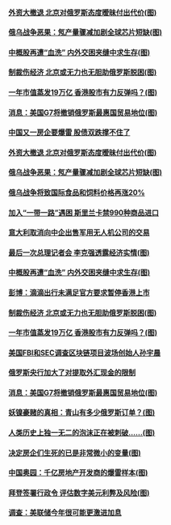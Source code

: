 #### [外资大撤退 北京对俄罗斯态度暧昧付出代价(图)](../pages/p5/1000385.md?t=03130306) 
#### [俄乌战争恶果：氖产量骤减加剧全球芯片短缺(图)](../pages/p5/1000350.md?t=03130306) 
#### [中概股再遭“血洗” 内外交困夹缝中求生存(图)](../pages/p5/1000316.md?t=03130306) 
#### [制裁伤经济 北京或无力也无胆助俄罗斯脱困(图)](../pages/p5/1000274.md?t=03130306) 
#### [一年市值蒸发19万亿 香港股市有力反弹吗？(图)](../pages/p5/1000271.md?t=03130306) 
#### [消息：美国G7将撤销俄罗斯最惠国贸易地位(图)](../pages/p5/1000000.md?t=03130306) 
#### [中国又一房企要爆雷 股债双跌撑不住了](../pages/p5/1000389.md?t=03130306) 
#### [外资大撤退 北京对俄罗斯态度暧昧付出代价(图)](../pages/p5/1000385.md?t=03130306) 
#### [俄乌战争恶果：氖产量骤减加剧全球芯片短缺(图)](../pages/p5/1000350.md?t=03130306) 
#### [俄乌战争将致国际食品和饲料价格再涨20%](../pages/p5/1000365.md?t=03130306) 
#### [加入“一带一路”遇困 斯里兰卡禁990种商品进口](../pages/p5/1000364.md?t=03130306) 
#### [意大利取消向中企出售军用无人机公司的交易](../pages/p5/1000340.md?t=03130306) 
#### [最后一次总理记者会 李克强透露经济实情(图)](../pages/p5/1000288.md?t=03130306) 
#### [中概股再遭“血洗” 内外交困夹缝中求生存(图)](../pages/p5/1000316.md?t=03130306) 
#### [彭博：滴滴出行未满足官方要求暂停香港上市](../pages/p5/1000276.md?t=03130306) 
#### [制裁伤经济 北京或无力也无胆助俄罗斯脱困(图)](../pages/p5/1000274.md?t=03130306) 
#### [一年市值蒸发19万亿 香港股市有力反弹吗？(图)](../pages/p5/1000271.md?t=03130306) 
#### [美国FBI和SEC调查区块链项目波场创始人孙宇晨](../pages/p5/1000258.md?t=03130306) 
#### [俄罗斯央行加大了对提取外汇现金的限制](../pages/p5/1000256.md?t=03130306) 
#### [消息：美国G7将撤销俄罗斯最惠国贸易地位(图)](../pages/p5/1000000.md?t=03130306) 
#### [妖镍豪赌的真相：青山有多少俄罗斯订单？(图)](../pages/p5/1000227.md?t=03130306) 
#### [人类历史上独一无二的泡沫正在被刺破……(图)](../pages/p5/1000222.md?t=03130306) 
#### [决定房企们生死的已是非常微小的变量(图)](../pages/p5/1000214.md?t=03130306) 
#### [中国奥园：千亿房地产开发商的爆雷样本(图)](../pages/p5/1000191.md?t=03130306) 
#### [拜登签署行政令 评估数字美元利弊及风险(图)](../pages/p5/1000194.md?t=03130306) 
#### [调查：美联储今年很可能更激进加息](../pages/p5/1000193.md?t=03130306) 
